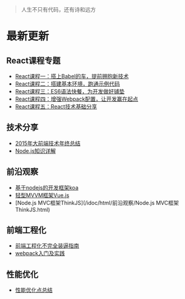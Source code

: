 > 人生不只有代码，还有诗和远方

# 最新更新

## React课程专题

- [React课程一：搭上Babel的车，提前拥抱新技术](http://guoyongfeng.github.io/my-gitbook/)
- [React课程二：搭建基本环境，跑通示例代码](/idoc/html/React课程专题/搭建基本环境.html)
- [React课程三：ES6语法快餐，为开发做好铺垫](/idoc/html/React课程专题/ES6语法快餐.html)
- [React课程四：增强Webpack配置，让开发赢在起点](/idoc/html/React课程专题/增强Webpack配置.html)
- [React课程五：React技术基础分享](/idoc/html/React课程专题/React技术分享.html)

## 技术分享

- [2015年大前端技术年终总结](/idoc/html/技术分享/2015年大前端技术年终总结.html)
- [Node.js知识详解](/idoc/html/技术分享/Node.js知识详解.html)

## 前沿观察

- [基于nodejs的开发框架koa](/idoc/html/前沿观察/基于nodejs的开发框架koa.html)
- [轻型MVVM框架Vue.js](/idoc/html/前沿观察/轻型MVVM框架Vue.js.html)
- [Node.js MVC框架ThinkJS](/idoc/html/前沿观察/Node.js MVC框架ThinkJS.html)

## 前端工程化

- [前端工程化不完全装逼指南](/idoc/html/前端工程化/前端工程化不完全装逼指南.html)
- [webpack入门及实践](/idoc/html/前端工程化/webpack入门及实践.html)

## 性能优化

- [性能优化点总结](/idoc/html/性能优化/性能优化点总结.html)

<br><br>
